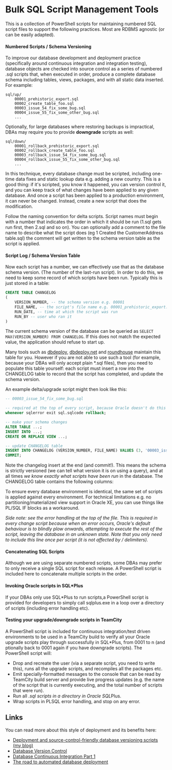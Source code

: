 Bulk SQL Script Management Tools
================================

This is a collection of PowerShell scripts for maintaining numbered SQL script files to support the following practices. Most are RDBMS agnostic (or can be easily adapted).

#### Numbered Scripts / Schema Versioning

To improve our database development and deployment practice (specifically around continuous integration and integration testing), database objects are checked into source control as a series of numbered .sql scripts that, when executed in order, produce a complete database schema including tables, views, packages, and with all static data inserted. For example:

```
sql/up/
    00001_prehistoric_export.sql
    00002_create_table_foo.sql
    00003_issue_54_fix_some_bug.sql
    00004_issue_55_fix_some_other_bug.sql
    ...
```

Optionally, for large databases where restoring backups is impractical, DBAs may require you to provide **downgrade** scripts as well:

```
sql/down/
    00001_rollback_prehistoric_export.sql
    00002_rollback_create_table_foo.sql
    00003_rollback_issue_54_fix_some_bug.sql
    00004_rollback_issue_55_fix_some_other_bug.sql
    ...
```

In this technique, every database change must be scripted, including one-time data fixes and static lookup data e.g. adding a new country. This is a good thing: if it's scripted, you know it happened, you can version control it, and you can keep track of what changes have been applied to any given database. And once a script has been applied to a production environment, it can never be changed. Instead, create a new script that does the modification.

Follow the naming convention for delta scripts. Script names must begin with a number that indicates the order in which it should be run (1.sql gets run first, then 2.sql and so on). You can optionally add a comment to the file name to describe what the script does (eg 1 Created the CustomerAddress table.sql) the comment will get written to the schema version table as the script is applied.

#### Script Log / Schema Version Table

Now each script has a number, we can effectively use that as the database schema version. (The number of the last-run script). In order to do this, we need to keep some record of which scripts have been run. Typically this is just stored in a table:

```sql
CREATE TABLE CHANGELOG
(
    VERSION_NUMBER, -- the schema version e.g. 00001
    FILE_NAME, -- the script's file name e.g. 00001_prehistoric_export.sql
    RUN_DATE, -- time at which the script was run
    RUN_BY -- user who ran it
)
```
The current schema version of the database can be queried as `SELECT MAX(VERSION_NUMBER) FROM CHANGELOG`. If this does not match the expected value, the application should refuse to start up.

Many tools such as [dbdeploy](http://dbdeploy.com), [dbdeploy.net](http://dbdeploynet2.codeplex.com) and [roundhouse](https://github.com/chucknorris/roundhouse/wiki) maintain this table for you. However if you are not able to use such a tool (for example, because your DBAs will only accept plain *.sql files), then you need to populate this table yourself: each script must insert a row into the CHANGELOG table to record that the script has completed, and update the schema version.

An example delta/upgrade script might then look like this:

```sql
-- 00003_issue_54_fix_some_bug.sql

-- required at the top of every script, because Oracle doesn't do this by default.
whenever sqlerror exit sql.sqlcode rollback;

-- make your schema changes
ALTER TABLE ...;
INSERT INTO ...;
CREATE OR REPLACE VIEW ...;

-- update CHANGELOG table
INSERT INTO CHANGELOG (VERSION_NUMBER, FILE_NAME) VALUES (3, '00003_issue_54_fix_some_bug.sql');
COMMIT;
```

Note the changelog insert at the end (and commit\!). This means the schema is strictly versioned (we can tell what version it is on using a query), and at all times *we know exactly what scripts have been run* in the database. The CHANGELOG table contains the following columns:

To ensure every database environment is identical, the same set of scripts is applied against every environment. For technical limitations e.g. no partitioning/materialized view support in Oracle XE, you can use things like PL/SQL IF blocks as a workaround.

*Side note: see the error handling at the top of the file. This is required in every change script because when an error occurs, Oracle's default behaviour is to blindly plow onwards, attempting to execute the rest of the script, leaving the database in an unknown state. Note that you only need to include this line once per script (it is not affected by / delimiters).*

#### Concatenating SQL Scripts

Although we are using separate numbered scripts, some DBAs may prefer to only receive a single SQL script for each release. A PowerShell script is included here to concatenate multiple scripts in the order.

#### Invoking Oracle scripts in SQL*Plus

If your DBAs only use SQL*Plus to run scripts,a PowerShell script is provided for developers to simply call sqlplus.exe in a loop over a directory of scripts (including error handling etc).

#### Testing your upgrade/downgrade scripts in TeamCity

A PowerShell script is included for continuous integration/test driven environments to be used in a TeamCity build to verify all your Oracle upgrade scripts play through successfully in SQL*Plus, from 0001 to n (and ptionally back to 0001 again if you have downgrade scripts). The PowerShell script will:

* Drop and recreate the user (via a separate script, you need to write this), runs all the upgrade scripts, and recompiles all the packages etc.
* Emit specially-formatted messages to the console that can be read by TeamCity build server and provide live progress updates (e.g. the name of the script that is currently executing, and the total number of scripts that were run).
* Run all *.sql scripts in a directory in Oracle SQL*Plus.
* Wrap scripts in PLSQL error handling, and stop on any error.

## Links

You can read more about this style of deployment and its benefits here:

* [Deployment and source-control-friendly database versioning scripts (my blog)](http://richarddingwall.name/2009/02/06/deployment-and-source-control-friendly-database-versioning-scripts/)
* [Database Version Control](http://techportal.ibuildings.com/2011/01/11/database-version-control)
* [Database Continuous Integration Part 1](http://www.pebblesteps.com/post/Database-Continuous-Integration-Part-1.aspx)
* [The road to automated database deployment](http://richarddingwall.name/2011/02/09/the-road-to-automated-database-deployment)